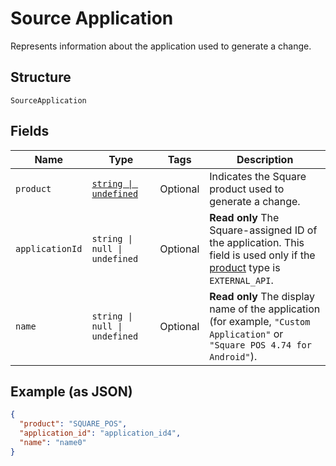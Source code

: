 
# Source Application

Represents information about the application used to generate a change.

## Structure

`SourceApplication`

## Fields

| Name | Type | Tags | Description |
|  --- | --- | --- | --- |
| `product` | [`string \| undefined`](../../doc/models/product.md) | Optional | Indicates the Square product used to generate a change. |
| `applicationId` | `string \| null \| undefined` | Optional | __Read only__ The Square-assigned ID of the application. This field is used only if the<br>[product](entity:Product) type is `EXTERNAL_API`. |
| `name` | `string \| null \| undefined` | Optional | __Read only__ The display name of the application<br>(for example, `"Custom Application"` or `"Square POS 4.74 for Android"`). |

## Example (as JSON)

```json
{
  "product": "SQUARE_POS",
  "application_id": "application_id4",
  "name": "name0"
}
```

